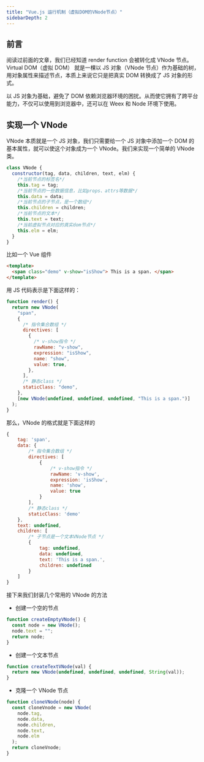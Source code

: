 ```yaml
---
title: "Vue.js 运行机制（虚拟DOM的VNode节点）"
sidebarDepth: 2
---
```


## 前言

阅读过前面的文章，我们已经知道 render function 会被转化成 VNode 节点。Virtual DOM（虚拟 DOM） 就是一棵以 JS 对象（VNode 节点）作为基础的树，用对象属性来描述节点，本质上来说它只是把真实 DOM 转换成了 JS 对象的形式。

以 JS 对象为基础，避免了 DOM 依赖浏览器环境的困扰。从而使它拥有了跨平台能力，不仅可以使用到浏览器中，还可以在 Weex 和 Node 环境下使用。

## 实现一个 VNode

VNode 本质就是一个 JS 对象，我们只需要给一个 JS 对象中添加一个 DOM 的基本属性，就可以使这个对象成为一个 VNode。我们来实现一个简单的 VNode 类。

```js
class VNode {
  constructor(tag, data, children, text, elm) {
    /*当前节点的标签名*/
    this.tag = tag;
    /*当前节点的一些数据信息，比如props、attrs等数据*/
    this.data = data;
    /*当前节点的子节点，是一个数组*/
    this.children = children;
    /*当前节点的文本*/
    this.text = text;
    /*当前虚拟节点对应的真实dom节点*/
    this.elm = elm;
  }
}
```

比如一个 Vue 组件

```html
<template>
  <span class="demo" v-show="isShow"> This is a span. </span>
</template>
```

用 JS 代码表示是下面这样的：

```js
function render() {
  return new VNode(
    "span",
    {
      /* 指令集合数组 */
      directives: [
        {
          /* v-show指令 */
          rawName: "v-show",
          expression: "isShow",
          name: "show",
          value: true,
        },
      ],
      /* 静态class */
      staticClass: "demo",
    },
    [new VNode(undefined, undefined, undefined, "This is a span.")]
  );
}
```

那么，VNode 的格式就是下面这样的

```js
{
    tag: 'span',
    data: {
        /* 指令集合数组 */
        directives: [
            {
                /* v-show指令 */
                rawName: 'v-show',
                expression: 'isShow',
                name: 'show',
                value: true
            }
        ],
        /* 静态class */
        staticClass: 'demo'
    },
    text: undefined,
    children: [
        /* 子节点是一个文本VNode节点 */
        {
            tag: undefined,
            data: undefined,
            text: 'This is a span.',
            children: undefined
        }
    ]
}
```

接下来我们封装几个常用的 VNode 的方法

- 创建一个空的节点

```js
function createEmptyVNode() {
  const node = new VNode();
  node.text = "";
  return node;
}
```

- 创建一个文本节点

```js
function createTextVNode(val) {
  return new VNode(undefined, undefined, undefined, String(val));
}
```

- 克隆一个 VNode 节点

```js
function cloneVNode(node) {
  const cloneVnode = new VNode(
    node.tag,
    node.data,
    node.children,
    node.text,
    node.elm
  );
  return cloneVnode;
}
```
